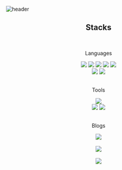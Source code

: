 ![header](https://capsule-render.vercel.app/api?type=Waving&color=auto&height=300&section=header&text=welcome%20to&desc=jeongmin's%20page&descSize=30&descAlignY=70&fontSize=90)

<div>
<div align=center>
	<h2>Stacks </h2><br/>
	<p>Languages</p>
</div>
<div align=center>
 <img src="https://img.shields.io/badge/TypeScript-3178C6?style=flat&logo=TypeScript&logoColor=white"/>
<img src="https://img.shields.io/badge/JavaScript-F7DF1E?style=flat&logo=JavaScript&logoColor=white"/>
<img src="https://img.shields.io/badge/HTML-E34F26?style=flat&logo=HTML&logoColor=white"/>
<img src="https://img.shields.io/badge/CSS-1572B6?style=flat&logo=CSS&logoColor=white"/>
<img src="https://img.shields.io/badge/React-61DAFB?style=flat&logo=React&logoColor=white"/>
</div>
<div align=center>
<img src="https://img.shields.io/badge/Redux-764ABC?style=flat&logo=Redux&logoColor=white"/>
<img src="https://img.shields.io/badge/styled-components-DB7093?style=flat&logo=styled-components&logoColor=white"/>
</div>
<br/>
<div align=center>
	<p>Tools </p>
</div>
<div align=center>
	<img src="https://img.shields.io/badge/Visual%20Studio%20Code-007ACC?style=flat&logo=VisualStudioCode&logoColor=white" />
	<br>
	<img src="https://img.shields.io/badge/AWS-232F3E?style=flat&logo=AmazonAWS&logoColor=white" />
	<img src="https://img.shields.io/badge/GitHub-181717?style=flat&logo=GitHub&logoColor=white" />
</div>
<br>
<div align=center>
	<p>Blogs</p>
    <a href="https://velog.io/@jeongmin1625">
		<img src="https://img.shields.io/badge/Velog-20C997?style=flat&logo=Blog&logoColor=white" />
	</a>
</div>
<br>
<div align=center>
<img src="https://github-readme-stats.vercel.app/api/top-langs/?username=jeongmin7&layout=compact"><br><br>
<img src="https://github-readme-stats.vercel.app/api?username=jeongmin7&show_icons=true">

</div>
